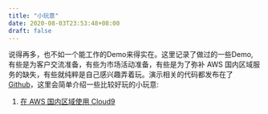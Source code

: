 ```yaml
---
title: "小玩意"
date: 2020-08-03T23:53:48+08:00
draft: false
---
```


说得再多，也不如一个能工作的Demo来得实在。这里记录了做过的一些Demo, 有些是为客户交流准备，有些为市场活动准备，有些是为了弥补 AWS 国内区域服务的缺失，有些就纯粹是自己感兴趣弄着玩。演示相关的代码都发布在了[Github](https://github.com/linjungz)，这里会简单介绍一些比较好玩的小玩意:

1. [在 AWS 国内区域使用 Cloud9](/posts/cloud9-aws-china)




